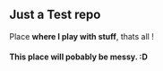 ## Just a Test repo
Place **where I play with stuff**, thats all !

#### This place will pobably be messy. :D

